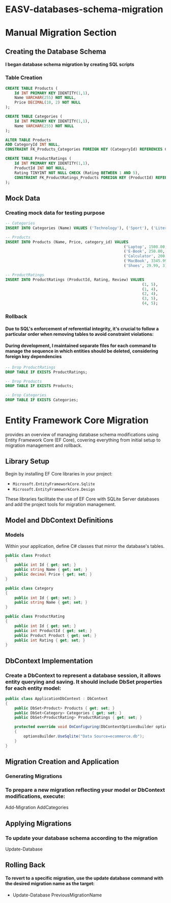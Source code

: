 # EASV-databases-schema-migration

# Manual Migration Section

## Creating the Database Schema

#### I began database schema migration by creating SQL scripts

###  Table Creation

```sql
CREATE TABLE Products (
    Id INT PRIMARY KEY IDENTITY(1,1),
    Name VARCHAR(255) NOT NULL,
    Price DECIMAL(10, 2) NOT NULL
);
```


```sql
CREATE TABLE Categories (
    Id INT PRIMARY KEY IDENTITY(1,1),
    Name VARCHAR(255) NOT NULL
);

ALTER TABLE Products
ADD CategoryId INT NULL,
CONSTRAINT FK_Products_Categories FOREIGN KEY (CategoryId) REFERENCES Categories(Id);
```
```sql
CREATE TABLE ProductRatings (
    Id INT PRIMARY KEY IDENTITY(1,1),
    ProductId INT NOT NULL,
    Rating TINYINT NOT NULL CHECK (Rating BETWEEN 1 AND 5),
    CONSTRAINT FK_ProductRatings_Products FOREIGN KEY (ProductId) REFERENCES Products(Id)
);
```

## Mock Data

### Creating mock data for testing purpose

```sql
-- Categories
INSERT INTO Categories (Name) VALUES ('Technology'), ('Sport'), ('Literature');

-- Products
INSERT INTO Products (Name, Price, category_id) VALUES
                                                    ('Laptop', 1500.00, 1),
                                                    ('E-Book', 250.00, 1),
                                                    ('Calculator', 200.00, 2),
                                                    ('MacBook', 3345.99, 2),
                                                    ('Shoes', 29.99, 3),

-- ProductRatings
INSERT INTO ProductRatings (ProductId, Rating, Review) VALUES
                                                            (1, 5),
                                                            (1, 4),
                                                            (2, 4),
                                                            (3, 5),
                                                            (4, 5);
```

### Rollback
#### Due to SQL's enforcement of referential integrity, it's crucial to follow a particular order when removing tables to avoid constraint violations:
#### During development, I maintained separate files for each command to manage the sequence in which entities should be deleted, considering foreign key dependencies
```sql
-- Drop ProductRatings
DROP TABLE IF EXISTS ProductRatings;

-- Drop Products
DROP TABLE IF EXISTS Products;

-- Drop Categories
DROP TABLE IF EXISTS Categories;
```

# Entity Framework Core Migration

provides an overview of managing database schema modifications using Entity Framework Core (EF Core), covering everything from initial setup to migration management and rollback.

## Library Setup

Begin by installing EF Core libraries in your project:

- `Microsoft.EntityFrameworkCore.Sqlite`
- `Microsoft.EntityFrameworkCore.Design`

These libraries facilitate the use of EF Core with SQLite Server databases and add the project tools for migration management.

## Model and DbContext Definitions

### Models

Within your application, define C# classes that mirror the database's tables.

```csharp
public class Product
{
    public int Id { get; set; }
    public string Name { get; set; }
    public decimal Price { get; set; }
}

public class Category
{
    public int Id { get; set; }
    public string Name { get; set; }
}

public class ProductRating
{
    public int Id { get; set; }
    public int ProductId { get; set; }
    public Product Product { get; set; }
    public int Rating { get; set; }
}
```

## DbContext Implementation
### Create a DbContext to represent a database session, it allows entity querying and saving. It should include DbSet properties for each entity model:

```csharp
public class ApplicationDbContext : DbContext
{
    public DbSet<Product> Products { get; set; }
    public DbSet<Category> Categories { get; set; }
    public DbSet<ProductRating> ProductRatings { get; set; }

    protected override void OnConfiguring(DbContextOptionsBuilder optionsBuilder)
    {
        optionsBuilder.UseSqlite("Data Source=ecommerce.db");
    }
}
```

## Migration Creation and Application
### Generating Migrations
### To prepare a new migration reflecting your model or DbContext modifications, execute:

Add-Migration AddCategories

## Applying Migrations
### To update your database schema according to the migration

Update-Database

## Rolling Back

#### To revert to a specific migration, use the update database command with the desired migration name as the target:
- Update-Database PreviousMigrationName